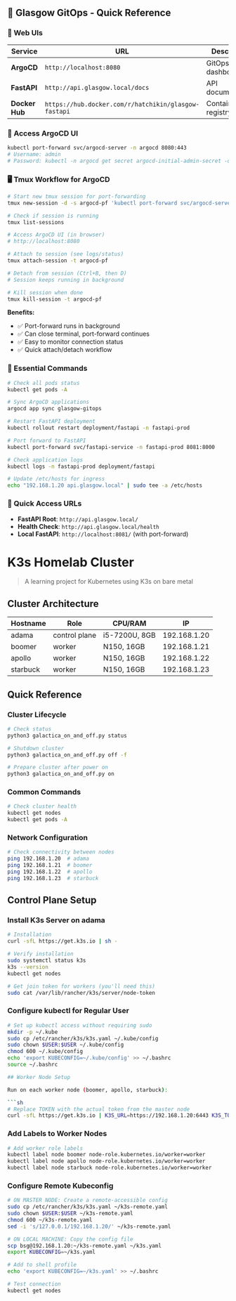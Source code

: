 ## 🚀 Glasgow GitOps - Quick Reference

### 📱 Web UIs

| Service | URL | Description |
|---------|-----|-------------|
| **ArgoCD** | `http://localhost:8080` | GitOps dashboard |
| **FastAPI** | `http://api.glasgow.local/docs` | API documentation |
| **Docker Hub** | `https://hub.docker.com/r/hatchikin/glasgow-fastapi` | Container registry |

### 🔑 Access ArgoCD UI
```bash
kubectl port-forward svc/argocd-server -n argocd 8080:443
# Username: admin
# Password: kubectl -n argocd get secret argocd-initial-admin-secret -o jsonpath="{.data.password}" | base64 -d
```
### 🖥️ Tmux Workflow for ArgoCD

```bash
# Start new tmux session for port-forwarding
tmux new-session -d -s argocd-pf 'kubectl port-forward svc/argocd-server -n argocd 8080:443'

# Check if session is running
tmux list-sessions

# Access ArgoCD UI (in browser)
# http://localhost:8080

# Attach to session (see logs/status)
tmux attach-session -t argocd-pf

# Detach from session (Ctrl+B, then D)
# Session keeps running in background

# Kill session when done
tmux kill-session -t argocd-pf
```

**Benefits:**
- ✅ Port-forward runs in background
- ✅ Can close terminal, port-forward continues
- ✅ Easy to monitor connection status
- ✅ Quick attach/detach workflow

### 🔧 Essential Commands

```bash
# Check all pods status
kubectl get pods -A

# Sync ArgoCD applications
argocd app sync glasgow-gitops

# Restart FastAPI deployment
kubectl rollout restart deployment/fastapi -n fastapi-prod

# Port forward to FastAPI
kubectl port-forward svc/fastapi-service -n fastapi-prod 8081:8000

# Check application logs
kubectl logs -n fastapi-prod deployment/fastapi

# Update /etc/hosts for ingress
echo "192.168.1.20 api.glasgow.local" | sudo tee -a /etc/hosts
```

### 🎯 Quick Access URLs
- **FastAPI Root**: `http://api.glasgow.local/`
- **Health Check**: `http://api.glasgow.local/health`
- **Local FastAPI**: `http://localhost:8081/` (with port-forward)


# K3s Homelab Cluster

> A learning project for Kubernetes using K3s on bare metal

## Cluster Architecture

| Hostname   | Role           | CPU/RAM         | IP              |
|------------|----------------|-----------------|-----------------|
| adama      | control plane  | i5-7200U, 8GB   | 192.168.1.20    |
| boomer     | worker         | N150, 16GB      | 192.168.1.21    |
| apollo     | worker         | N150, 16GB      | 192.168.1.22    |
| starbuck   | worker         | N150, 16GB      | 192.168.1.23    |


## Quick Reference

### Cluster Lifecycle

```sh
# Check status
python3 galactica_on_and_off.py status

# Shutdown cluster
python3 galactica_on_and_off.py off -f

# Prepare cluster after power on
python3 galactica_on_and_off.py on
```

### Common Commands

```sh
# Check cluster health
kubectl get nodes
kubectl get pods -A
```
### Network Configuration

```sh
# Check connectivity between nodes
ping 192.168.1.20  # adama
ping 192.168.1.21  # boomer
ping 192.168.1.22  # apollo
ping 192.168.1.23  # starbuck
```

## Control Plane Setup

### Install K3s Server on adama

```sh
# Installation
curl -sfL https://get.k3s.io | sh -

# Verify installation
sudo systemctl status k3s
k3s --version
kubectl get nodes

# Get join token for workers (you'll need this)
sudo cat /var/lib/rancher/k3s/server/node-token
```

### Configure kubectl for Regular User

```sh
# Set up kubectl access without requiring sudo
mkdir -p ~/.kube
sudo cp /etc/rancher/k3s/k3s.yaml ~/.kube/config
sudo chown $USER:$USER ~/.kube/config
chmod 600 ~/.kube/config
echo 'export KUBECONFIG=~/.kube/config' >> ~/.bashrc
source ~/.bashrc

## Worker Node Setup

Run on each worker node (boomer, apollo, starbuck):

```sh
# Replace TOKEN with the actual token from the master node
curl -sfL https://get.k3s.io | K3S_URL=https://192.168.1.20:6443 K3S_TOKEN=TOKEN sh -
```

### Add Labels to Worker Nodes

```sh
# Add worker role labels
kubectl label node boomer node-role.kubernetes.io/worker=worker
kubectl label node apollo node-role.kubernetes.io/worker=worker
kubectl label node starbuck node-role.kubernetes.io/worker=worker
```

### Configure Remote Kubeconfig

```sh
# ON MASTER NODE: Create a remote-accessible config
sudo cp /etc/rancher/k3s/k3s.yaml ~/k3s-remote.yaml
sudo chown $USER:$USER ~/k3s-remote.yaml
chmod 600 ~/k3s-remote.yaml
sed -i 's/127.0.0.1/192.168.1.20/' ~/k3s-remote.yaml

# ON LOCAL MACHINE: Copy the config file
scp bsg@192.168.1.20:~/k3s-remote.yaml ~/k3s.yaml
export KUBECONFIG=~/k3s.yaml

# Add to shell profile
echo 'export KUBECONFIG=~/k3s.yaml' >> ~/.bashrc

# Test connection
kubectl get nodes
```